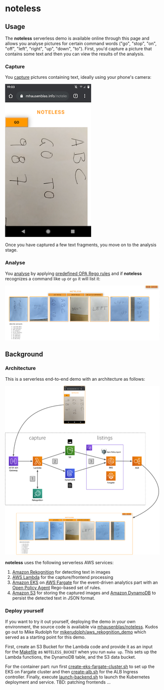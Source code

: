# noteless

## Usage

The **noteless** serverless demo is available online through this page and allows you analyse pictures for certain command words ("go", "stop", "on", "off", "left", "right", "up", "down", "to"). First, you'd capture a picture 
that contains some text and then you can view the results of the analysis.  

### Capture

You [capture](http://mhausenblas.info/noteless/capture/) pictures containing text, ideally using your phone's camera:

![screenshot capture](docs/screenshot-noteless-capture.png)

Once you have captured a few text fragments, you move on to the analysis stage.

### Analyse

You [analyse](http://mhausenblas.info/noteless/notes/) by applying [predefined OPA Rego rules](https://github.com/mhausenblas/noteless/blob/aa4c6de9749c57a3381b56777351fed6c0a3c6f0/listings/main.go#L27) and if **noteless** recognizes a command like `up` or `go` it will list it:

![screenshot analytics](docs/screenshot-noteless-analysis.png)

## Background

### Architecture

This is a serverless end-to-end demo with an architecture as follows:

![noteless architecture](docs/architecture.png)

 **noteless** uses the following serverless AWS services:

1. [Amazon Rekognition](https://aws.amazon.com/rekognition/) for detecting text in images
2. [AWS Lambda](https://aws.amazon.com/lambda/) for the capture/frontend processing
3. [Amazon EKS](https://aws.amazon.com/eks/) on [AWS Fargate](https://aws.amazon.com/fargate/) for the event-driven analytics part with an [Open Policy Agent](https://www.openpolicyagent.org/) Rego-based set of rules.
4. [Amazon S3](https://aws.amazon.com/s3/) for storing the captured images and [Amazon DynamoDB](https://aws.amazon.com/dynamodb/) to persist the detected text in JSON format.


### Deploy yourself

If you want to try it out yourself, deploying the demo in your own environment, the source code is available via [mhausenblas/noteless](https://github.com/mhausenblas/noteless). Kudos go out to Mike Rudolph for [mikerudolph/aws_rekognition_demo](https://github.com/mikerudolph/aws_rekognition_demo) which
served as a starting point for this demo.

First, create an S3 Bucket for the Lambda code and provide it as an input
for the [Makefile](https://github.com/mhausenblas/noteless/blob/master/functions/Makefile) as `NOTELESS_BUCKET` when you run `make up`. This sets up
the Lambda functions, the DynamoDB table, and the S3 data bucket.

For the container part: run first [create-eks-fargate-cluster.sh](https://github.com/mhausenblas/noteless/blob/master/listings/create-eks-fargate-cluster.sh) to set up the EKS on Fargate cluster and then [create-alb.sh](https://github.com/mhausenblas/noteless/blob/master/listings/create-alb.sh) for the ALB 
Ingress controller. Finally, execute [launch-backend.sh](https://github.com/mhausenblas/noteless/blob/master/listings/launch-backend.sh) to launch the Kubernetes deployment and service. TBD: patching frontends …